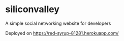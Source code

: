 # siliconvalley
A simple social networking website for developers

Deployed on https://red-syrup-81281.herokuapp.com/
